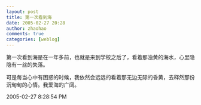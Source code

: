 ```yaml
---
layout: post
title: 第一次看到海
date: 2005-02-27 20:28
author: zhaohao
comments: true
categories: [weblog]
---
```

第一次看到海是在一年多前，也就是来到学校之后了，看着那浊黄的海水，心里隐隐有一丝的失落。

可是每当心中有困惑的时候，我依然会远远的看着那无边无际的昏黄，去释然那份沉甸甸的心情。我爱海的广阔。

2005-02-27 8:28:54 PM
